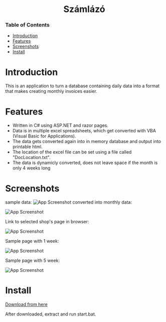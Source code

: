 <div align="center">
  
# Számlázó
  
</div>


### Table of Contents
- [Introduction](#introduction)
- [Features](#features)
- [Screenshots](#screenshots)
- [Install](#install)


# Introduction

This is an application to turn a database containing daily data into a format that makes creating monthly invoices easier.


# Features

- Written in C# using ASP.NET and razor pages.
- Data is in multiple excel spreadsheets, which get converted with VBA (Visual Basic for Applications).
- The data gets converted again into in memory database and output into printable html.
- The location of the excel file can be set using a file called "DocLocation.txt".
- The data is dynamicly converted, does not leave space if the month is only 4 weeks long

# Screenshots
sample data:
![App Screenshot](https://github.com/Asanque/Szamlazo/blob/main/1NBRhJk.png)
converted into monthly data:

![App Screenshot](https://github.com/Asanque/Szamlazo/blob/main/5QQHZe4.png)

Link to selected shop's page in browser:

![App Screenshot](https://github.com/Asanque/Szamlazo/blob/main/QxzWKKU.png)

Sample page with 1 week:

![App Screenshot](https://github.com/Asanque/Szamlazo/blob/main/3l4A17B.png)

Sample page with 5 week:

![App Screenshot](https://github.com/Asanque/Szamlazo/blob/main/VZyGvjs.png)

# Install
[Download from here](https://drive.google.com/file/d/1EaieZVjUJvVoLZf7epdev7XU-JlQZ4-G/view?usp=share_link)

After downloaded, extract and run start.bat.

